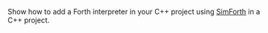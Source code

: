 Show how to add a Forth interpreter in your C++ project using [SimForth](https://github.com/Lecrapouille/SimForth) in a C++ project.
